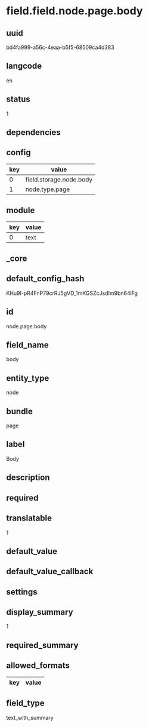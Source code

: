 # field.field.node.page.body

## uuid
bd4fa999-a56c-4eaa-b5f5-68509ca4d383

## langcode
en

## status
1

## dependencies

## config
|key|value|
|-|-|
|0|field.storage.node.body|
|1|node.type.page|


## module
|key|value|
|-|-|
|0|text|


## _core

## default_config_hash
KHu9I-pR4FnP79crRJ5gVD_1mKGSZcJsdIm9bn64iFg

## id
node.page.body

## field_name
body

## entity_type
node

## bundle
page

## label
Body

## description


## required


## translatable
1

## default_value


## default_value_callback


## settings

## display_summary
1

## required_summary


## allowed_formats
|key|value|
|-|-|


## field_type
text_with_summary
